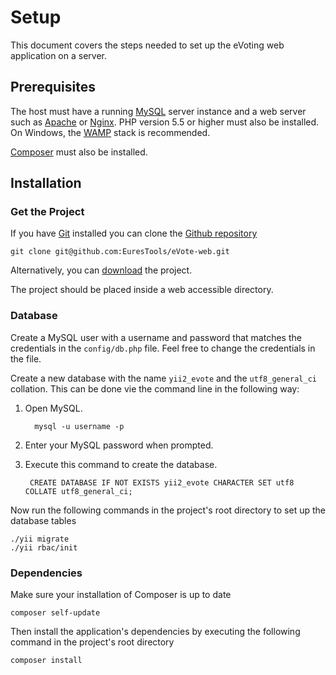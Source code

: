 # Setup
This document covers the steps needed to set up the eVoting web application on a server.

## Prerequisites
The host must have a running [MySQL](https://www.mysql.com) server instance and a web server such as [Apache](http://www.apache.org) or [Nginx](http://nginx.org). PHP version 5.5 or higher must also be installed. On Windows, the [WAMP](http://www.wampserver.com/en/) stack is recommended.

[Composer](https://getcomposer.org) must also be installed.

## Installation

### Get the Project
If you have [Git](https://git-scm.com) installed you can clone the [Github repository](https://github.com/EuresTools/eVote-web)

    git clone git@github.com:EuresTools/eVote-web.git
    
Alternatively, you can [download](https://github.com/EuresTools/eVote-web/archive/master.zip) the project.

The project should be placed inside a web accessible directory.

### Database
Create a MySQL user with a username and password that matches the credentials in the `config/db.php` file. Feel free to change the credentials in the file.

Create a new database with the name `yii2_evote` and the `utf8_general_ci` collation. This can be done vie the command line in the following way:

1. Open MySQL.

         mysql -u username -p
2. Enter your MySQL password when prompted.
3. Execute this command to create the database.

        CREATE DATABASE IF NOT EXISTS yii2_evote CHARACTER SET utf8 COLLATE utf8_general_ci;

Now run the following commands in the project's root directory to set up the database tables

    ./yii migrate
    ./yii rbac/init

### Dependencies
Make sure your installation of Composer is up to date

    composer self-update

Then install the application's dependencies by executing the following command in the project's root directory

    composer install
